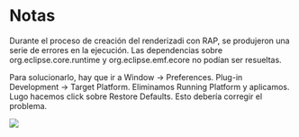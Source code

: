 # Notas

Durante el proceso de creación del renderizadi con RAP, se produjeron una serie de errores en la ejecución. Las dependencias sobre org.eclipse.core.runtime y org.eclipse.emf.ecore no podían ser resueltas.

Para solucionarlo, hay que ir a Window -> Preferences. Plug-in Development -> Target Platform. Eliminamos Running Platform y aplicamos. Lugo hacemos click sobre Restore Defaults. Esto debería corregir el problema.

![](http://i.imgur.com/1WPAY3t.jpg)
